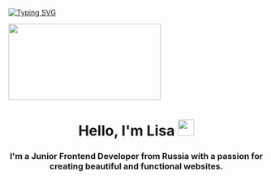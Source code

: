 [![Typing SVG](https://readme-typing-svg.herokuapp.com?color=%2336BCF7&lines=Welcome+to+my+profile)](https://git.io/typing-svg)
<p><img src=https://media.giphy.com/media/dNgK7Ws7y176U/giphy.gif width="300" height="150"/></p>
<h1 align="center">Hello, I'm Lisa</a> 
<img src="https://github.com/blackcater/blackcater/raw/main/images/Hi.gif" height="32"/></h1>
<h3 align="center">I'm a Junior Frontend Developer from Russia with a passion for creating beautiful and functional websites. </h3>

<!--
**Lisa3689/Lisa3689** is a ✨ _special_ ✨ repository because its `README.md` (this file) appears on your GitHub profile.

Here are some ideas to get you started:

- 🔭 I’m currently working on ...
- 🌱 I’m currently learning ...
- 👯 I’m looking to collaborate on ...
- 🤔 I’m looking for help with ...
- 💬 Ask me about ...
- 📫 How to reach me: ...
- 😄 Pronouns: ...
- ⚡ Fun fact: ...
-->
